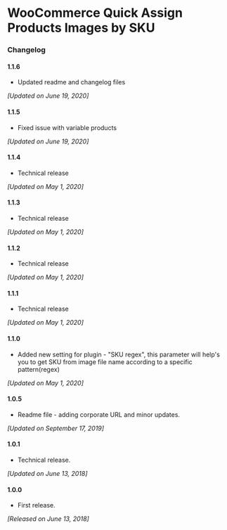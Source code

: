 # WooCommerce Quick Assign Products Images by SKU

### Changelog

#### 1.1.6

* Updated readme and changelog files  

_[Updated on June 19, 2020]_

#### 1.1.5

* Fixed issue with variable products  

_[Updated on June 19, 2020]_

#### 1.1.4

* Technical release  

_[Updated on May 1, 2020]_

#### 1.1.3

* Technical release  

_[Updated on May 1, 2020]_

#### 1.1.2

* Technical release  

_[Updated on May 1, 2020]_

#### 1.1.1

* Technical release  

_[Updated on May 1, 2020]_

#### 1.1.0

* Added new setting for plugin - "SKU regex", this parameter will help's you to get SKU from image file name according to a specific pattern(regex)  

_[Updated on May 1, 2020]_

#### 1.0.5

* Readme file - adding corporate URL and minor updates.

_[Updated on September 17, 2019]_

#### 1.0.1

* Technical release.

_[Updated on June  13, 2018]_

#### 1.0.0

* First release.

_[Released on June  13, 2018]_